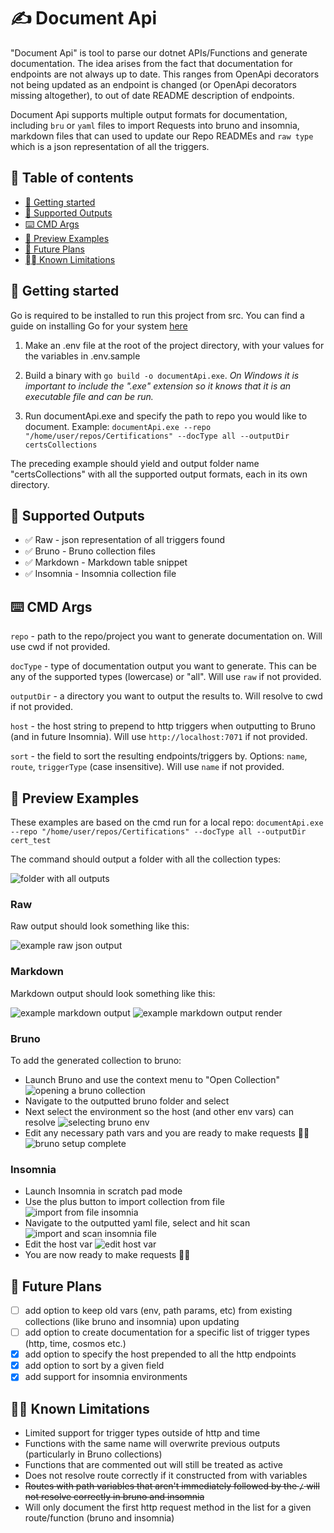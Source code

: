 # ✍️ Document Api

"Document Api" is tool to parse our dotnet APIs/Functions and generate documentation. The idea arises from the fact that
documentation for endpoints are not always up to date. This ranges from OpenApi decorators not being updated as an endpoint
is changed (or OpenApi decorators missing altogether), to out of date README description of endpoints.

Document Api supports multiple output formats for documentation, including `bru` or `yaml` files to import Requests into bruno
and insomnia, markdown files that can used to update our Repo READMEs and `raw type` which is a json representation of all the triggers.

## 📖 Table of contents

- [🚀 Getting started](#-getting-started)
- [💾 Supported Outputs](#-supported-outputs)
- [⌨️ CMD Args](#️-cmd-args)
- [👀 Preview Examples](#-preview-examples)
- [📓 Future Plans](#-future-plans)
- [⛓️‍💥 Known Limitations](#️-known-limitations)

## 🚀 Getting started

Go is required to be installed to run this project from src. You can find a guide on installing Go for your system [here](https://go.dev/doc/install)

1. Make an .env file at the root of the project directory, with your values for the variables in .env.sample

2. Build a binary with `go build -o documentApi.exe`.
*On Windows it is important to include the ".exe" extension so it knows that it is an executable file and can be run.*

3. Run documentApi.exe and specify the path to repo you would like to document. Example:
`documentApi.exe --repo "/home/user/repos/Certifications" --docType all --outputDir certsCollections`

The preceding example should yield and output folder name "certsCollections" with all the supported output formats, each in its own directory.

## 💾 Supported Outputs

- ✅ Raw - json representation of all triggers found
- ✅ Bruno - Bruno collection files
- ✅ Markdown - Markdown table snippet
- ✅ Insomnia - Insomnia collection file

## ⌨️ CMD Args

`repo` - path to the repo/project you want to generate documentation on. Will use cwd if not provided.

`docType` - type of documentation output you want to generate. This can be any of the supported types (lowercase) or "all". Will use `raw` if not provided.

`outputDir` - a directory you want to output the results to. Will resolve to cwd if not provided.

`host` - the host string to prepend to http triggers when outputting to Bruno (and in future Insomnia). Will use `http://localhost:7071` if not provided.

`sort` - the field to sort the resulting endpoints/triggers by. Options: `name`, `route`, `triggerType` (case insensitive). Will use `name` if not provided.

## 👀 Preview Examples

These examples are based on the cmd run for a local repo: `documentApi.exe --repo "/home/user/repos/Certifications" --docType all --outputDir cert_test`

The command should output a folder with all the collection types:

![folder with all outputs](previews/all_output.png)

### Raw

Raw output should look something like this:

![example raw json output](previews/raw_output.png)

### Markdown

Markdown output should look something like this:

![example markdown output](previews/markdown_output.png)
![example markdown output render](previews/markdown_render_output.png)

### Bruno

To add the generated collection to bruno:

- Launch Bruno and use the context menu to "Open Collection"
![opening a bruno collection](previews/open_bruno_collection.png)
- Navigate to the outputted bruno folder and select
- Next select the environment so the host (and other env vars) can resolve
![selecting bruno env](previews/select_bruno_env.png)
- Edit any necessary path vars and you are ready to make requests 💪🏾
![bruno setup complete](previews/bruno_request_ready.png)

### Insomnia

- Launch Insomnia in scratch pad mode
- Use the plus button to import collection from file
![import from file insomnia](previews/open_insomnia_file.png)
- Navigate to the outputted yaml file, select and hit scan
![import and scan insomnia file](previews/scan_insomnia.png)
- Edit the host var
![edit host var](previews/edit_host_insomnia.png)
- You are now ready to make requests 💪🏾

## 📓 Future Plans

- [ ] add option to keep old vars (env, path params, etc) from existing collections (like bruno and insomnia) upon updating
- [ ] add option to create documentation for a specific list of trigger types (http, time, cosmos etc.)
- [x] add option to specify the host prepended to all the http endpoints
- [x] add option to sort by a given field
- [x] add support for insomnia environments

## ⛓️‍💥 Known Limitations

- Limited support for trigger types outside of http and time
- Functions with the same name will overwrite previous outputs (particularly in Bruno collections)
- Functions that are commented out will still be treated as active
- Does not resolve route correctly if it constructed from with variables
- ~~Routes with path variables that aren't immediately followed by the `/` will not resolve correctly in bruno and insomnia~~
- Will only document the first http request method in the list for a given route/function (bruno and insomnia)
